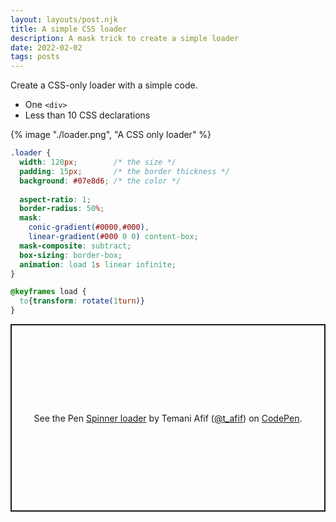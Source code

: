```yaml
---
layout: layouts/post.njk
title: A simple CSS loader
description: A mask trick to create a simple loader
date: 2022-02-02
tags: posts
---
```


Create a CSS-only loader with a simple code. 
* One `<div>`
* Less than 10 CSS declarations

{% image "./loader.png", "A CSS only loader" %}

```css
.loader {
  width: 120px;        /* the size */
  padding: 15px;       /* the border thickness */
  background: #07e8d6; /* the color */
  
  aspect-ratio: 1;
  border-radius: 50%;
  mask: 
    conic-gradient(#0000,#000),
    linear-gradient(#000 0 0) content-box;
  mask-composite: subtract;
  box-sizing: border-box;
  animation: load 1s linear infinite;
}

@keyframes load {
  to{transform: rotate(1turn)}
}
```

<p class="codepen" data-height="300" data-default-tab="result" data-slug-hash="zYPqMgq" data-preview="true" data-user="t_afif" style="height: 300px; box-sizing: border-box; display: flex; align-items: center; justify-content: center; border: 2px solid; margin: 1em 0; padding: 1em;">
  <span>See the Pen <a href="https://codepen.io/t_afif/pen/zYPqMgq">
  Spinner loader</a> by Temani Afif (<a href="https://codepen.io/t_afif">@t_afif</a>)
  on <a href="https://codepen.io">CodePen</a>.</span>
</p>
<script async src="https://cpwebassets.codepen.io/assets/embed/ei.js"></script>